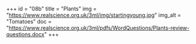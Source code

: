 +++
id = "08b"
title = "Plants"
img = "https://www.realscience.org.uk/3ml/img/startingyoung.jpg"
img_alt = "Tomatoes"
doc = "https://www.realscience.org.uk/3ml/pdfs/WordQuestions/Plants-review-questions.docx"
+++
